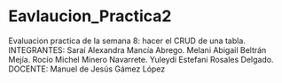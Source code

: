 # Eavlaucion_Practica2
Evaluacion practica de la semana 8: hacer el CRUD de una tabla.       INTEGRANTES: Saraí Alexandra Mancía Abrego.   Melani Abigail Beltrán Mejía.  Rocío Michel Minero Navarrete.   Yuleydi Estefani Rosales Delgado.  DOCENTE: Manuel de Jesús Gámez López
